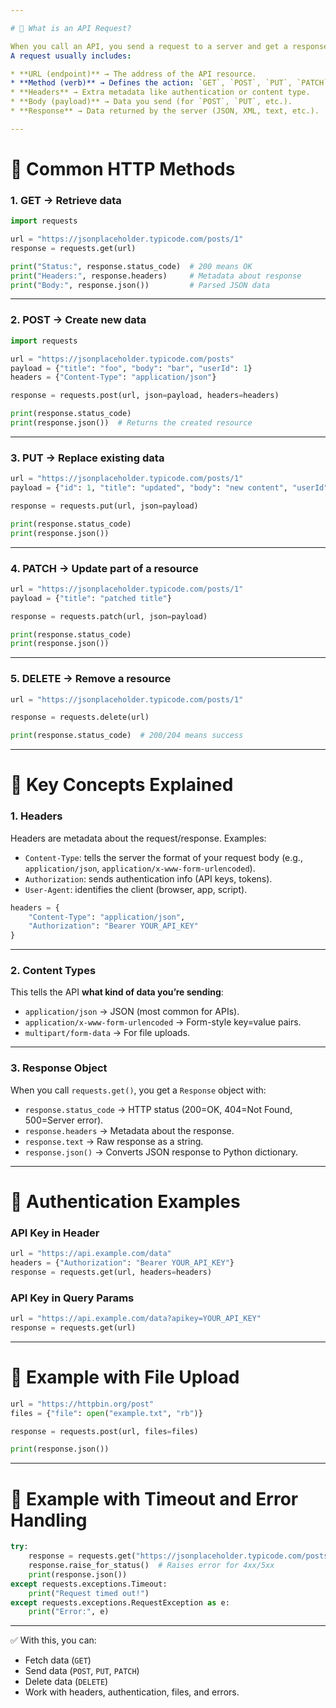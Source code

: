 ```yaml
---

# 🔹 What is an API Request?

When you call an API, you send a request to a server and get a response back.
A request usually includes:

* **URL (endpoint)** → The address of the API resource.
* **Method (verb)** → Defines the action: `GET`, `POST`, `PUT`, `PATCH`, `DELETE`.
* **Headers** → Extra metadata like authentication or content type.
* **Body (payload)** → Data you send (for `POST`, `PUT`, etc.).
* **Response** → Data returned by the server (JSON, XML, text, etc.).

---
```


# 🔹 Common HTTP Methods

### 1. **GET** → Retrieve data

```python
import requests

url = "https://jsonplaceholder.typicode.com/posts/1"
response = requests.get(url)

print("Status:", response.status_code)  # 200 means OK
print("Headers:", response.headers)     # Metadata about response
print("Body:", response.json())         # Parsed JSON data
```

---

### 2. **POST** → Create new data

```python
import requests

url = "https://jsonplaceholder.typicode.com/posts"
payload = {"title": "foo", "body": "bar", "userId": 1}
headers = {"Content-Type": "application/json"}

response = requests.post(url, json=payload, headers=headers)

print(response.status_code)
print(response.json())  # Returns the created resource
```

---

### 3. **PUT** → Replace existing data

```python
url = "https://jsonplaceholder.typicode.com/posts/1"
payload = {"id": 1, "title": "updated", "body": "new content", "userId": 1}

response = requests.put(url, json=payload)

print(response.status_code)
print(response.json())
```

---

### 4. **PATCH** → Update part of a resource

```python
url = "https://jsonplaceholder.typicode.com/posts/1"
payload = {"title": "patched title"}

response = requests.patch(url, json=payload)

print(response.status_code)
print(response.json())
```

---

### 5. **DELETE** → Remove a resource

```python
url = "https://jsonplaceholder.typicode.com/posts/1"

response = requests.delete(url)

print(response.status_code)  # 200/204 means success
```

---

# 🔹 Key Concepts Explained

### **1. Headers**

Headers are metadata about the request/response.
Examples:

- `Content-Type`: tells the server the format of your request body (e.g., `application/json`, `application/x-www-form-urlencoded`).
- `Authorization`: sends authentication info (API keys, tokens).
- `User-Agent`: identifies the client (browser, app, script).

```python
headers = {
    "Content-Type": "application/json",
    "Authorization": "Bearer YOUR_API_KEY"
}
```

---

### **2. Content Types**

This tells the API **what kind of data you’re sending**:

- `application/json` → JSON (most common for APIs).
- `application/x-www-form-urlencoded` → Form-style key=value pairs.
- `multipart/form-data` → For file uploads.

---

### **3. Response Object**

When you call `requests.get()`, you get a `Response` object with:

- `response.status_code` → HTTP status (200=OK, 404=Not Found, 500=Server error).
- `response.headers` → Metadata about the response.
- `response.text` → Raw response as a string.
- `response.json()` → Converts JSON response to Python dictionary.

---

# 🔹 Authentication Examples

### API Key in Header

```python
url = "https://api.example.com/data"
headers = {"Authorization": "Bearer YOUR_API_KEY"}
response = requests.get(url, headers=headers)
```

### API Key in Query Params

```python
url = "https://api.example.com/data?apikey=YOUR_API_KEY"
response = requests.get(url)
```

---

# 🔹 Example with File Upload

```python
url = "https://httpbin.org/post"
files = {"file": open("example.txt", "rb")}

response = requests.post(url, files=files)

print(response.json())
```

---

# 🔹 Example with Timeout and Error Handling

```python
try:
    response = requests.get("https://jsonplaceholder.typicode.com/posts", timeout=5)
    response.raise_for_status()  # Raises error for 4xx/5xx
    print(response.json())
except requests.exceptions.Timeout:
    print("Request timed out!")
except requests.exceptions.RequestException as e:
    print("Error:", e)
```

---

✅ With this, you can:

- Fetch data (`GET`)
- Send data (`POST`, `PUT`, `PATCH`)
- Delete data (`DELETE`)
- Work with headers, authentication, files, and errors.
